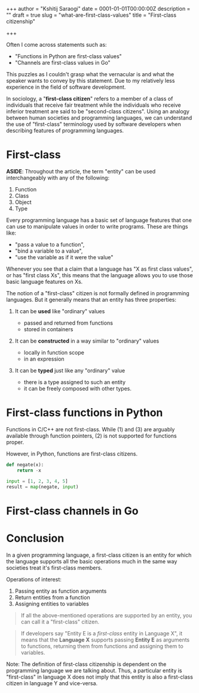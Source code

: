 +++
author = "Kshitij Saraogi"
date = 0001-01-01T00:00:00Z
description = ""
draft = true
slug = "what-are-first-class-values"
title = "First-class citizenship"

+++

Often I come across statements such as:
- "Functions in Python are first-class values"
- "Channels are first-class values in Go"

This puzzles as I couldn't grasp what the vernacular is and what the speaker wants to convey by this statement. Due to my relatively less experience in the field of software development.

In sociology, a "**first-class citizen**" refers to a member of a class of individuals that receive fair treatment while the individuals who receive inferior treatment are said to be "second-class citizens". Using an analogy between human societies and programming languages, we can understand the use of "first-class" terminology used by software developers when describing features of programming languages.


# First-class
**ASIDE**: Throughout the article, the term "entity" can be used interchangeably with any of the following:
1. Function
2. Class
3. Object
4. Type

Every programming language has a basic set of language features that one can use to manipulate values in order to write programs. These are things like: 
- "pass a value to a function", 
- "bind a variable to a value", 
- "use the variable as if it were the value"

Whenever you see that a claim that a language has "X as first class values", or has "first class Xs", this means that the language allows you to use those basic language features on Xs. 

The notion of a "first-class" citizen is not formally defined in programming languages. But it generally means that an entity has three properties:

1. It can be **used** like "ordinary" values
     - passed and returned from functions
     - stored in containers

2. It can be **constructed** in a way similar to "ordinary" values
    - locally in function scope
    - in an expression

3. It can be **typed** just like any "ordinary" value
    - there is a type assigned to such an entity
    - it can be freely composed with other types.

# First-class functions in Python
Functions in C/C++ are not first-class. While (1) and (3) are arguably available through function pointers, (2) is not supported for functions proper.

However, in Python, functions are first-class citizens.

```python
def negate(x):
    return -x

input = [1, 2, 3, 4, 5]
result = map(negate, input)
```

# First-class channels in Go

# Conclusion
In a given programming language, a first-class citizen is an entity for which the language supports all the basic operations much in the same way societies treat it's first-class members.

Operations of interest:
1. Passing entity as function arguments
2. Return entities from a function
3. Assigning entities to variables

> If all the above-mentioned operations are supported by an entity, you can call it a "first-class" citizen.

> If developers say "Entity E is a *first-class* entity in Language X", it means that the **Language X** supports passing **Entity E** as arguments to functions, returning them from functions and assigning them to variables.

Note: The definition of first-class citizenship is dependent on the programming language we are talking about. Thus, a particular entity is "first-class" in language X does not imply that this entity is also a first-class citizen in language Y and vice-versa.